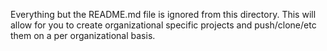 Everything but the README.md file is ignored from this directory.
This will allow for you to create organizational specific projects and push/clone/etc them on a per organizational basis. 
